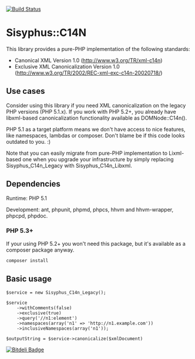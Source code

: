 [![Build Status](https://travis-ci.org/bkon/sisyphus.svg?branch=master)](https://travis-ci.org/bkon/sisyphus)

Sisyphus::C14N
==============

This  library  provides a  pure-PHP  implementation  of the  following
standards:
* Canonical XML Version   1.0   (http://www.w3.org/TR/xml-c14n)
* Exclusive XML Canonicalization Version 1.0
(http://www.w3.org/TR/2002/REC-xml-exc-c14n-20020718/)

Use cases
---------

Consider using  this library if  you need XML canonicalization  on the
legacy  PHP versions  (PHP  5.1.x). If  you work  with  PHP 5.2+,  you
already have libxml-based  canonicalization functionality available as
DOMNode::C14n().

PHP  5.1 as  a target  platform  means we  don't have  access to  nice
features, like namespaces, lambdas or composer. Don't blame be if this
code looks outdated to you. :)

Note  that you  can  easily migrate  from  pure-PHP implementation  to
Lixml-based  one  when  you  upgrade  your  infrastructure  by  simply
replacing Sisyphus_C14n_Legacy with Sisyphus_C14n_Libxml.

Dependencies
------------

Runtime: PHP 5.1

Development:  ant,  phpunit,  phpmd,  phpcs,  hhvm  and  hhvm-wrapper,
phpcpd, phpdoc.

### PHP 5.3+

If your using PHP 5.2+ you won't need this package, but it's available as a composer package anyway.

```bash
composer install
```

Basic usage
-----------

```
$service = new Sisyphus_C14n_Legacy();

$service
    ->withComments(false)
    ->exclusive(true)
    ->query('//n1:element')
    ->namespaces(array('n1' => 'http://n1.example.com'))
    ->inclusiveNamespaces(array('n1'));

$outputString = $service->canonicalize($xmlDocument)
```


[![Bitdeli Badge](https://d2weczhvl823v0.cloudfront.net/bkon/sisyphus/trend.png)](https://bitdeli.com/free "Bitdeli Badge")

